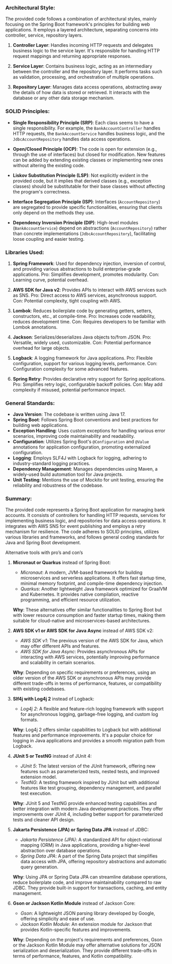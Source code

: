 ### Architectural Style:
The provided code follows a combination of architectural styles, mainly focusing on the Spring Boot framework's principles for building web applications. It employs a layered architecture, separating concerns into controller, service, repository layers.

1. **Controller Layer**: Handles incoming HTTP requests and delegates business logic to the service layer. It's responsible for handling HTTP request mappings and returning appropriate responses.

2. **Service Layer**: Contains business logic, acting as an intermediary between the controller and the repository layer. It performs tasks such as validation, processing, and orchestration of multiple operations.

3. **Repository Layer**: Manages data access operations, abstracting away the details of how data is stored or retrieved. It interacts with the database or any other data storage mechanism.

### SOLID Principles:
- **Single Responsibility Principle (SRP)**: Each class seems to have a single responsibility. For example, the `BankAccountController` handles HTTP requests, the `BankAccountService` handles business logic, and the `JdbcAccountRepository` handles data access operations.

- **Open/Closed Principle (OCP)**: The code is open for extension (e.g., through the use of interfaces) but closed for modification. New features can be added by extending existing classes or implementing new ones without altering the existing code.

- **Liskov Substitution Principle (LSP)**: Not explicitly evident in the provided code, but it implies that derived classes (e.g., exception classes) should be substitutable for their base classes without affecting the program's correctness.

- **Interface Segregation Principle (ISP)**: Interfaces (`AccountRepository`) are segregated to provide specific functionalities, ensuring that clients only depend on the methods they use.

- **Dependency Inversion Principle (DIP)**: High-level modules (`BankAccountService`) depend on abstractions (`AccountRepository`) rather than concrete implementations (`JdbcAccountRepository`), facilitating loose coupling and easier testing.

### Libraries Used:
1. **Spring Framework**: Used for dependency injection, inversion of control, and providing various abstractions to build enterprise-grade applications. Pro: Simplifies development, promotes modularity. Con: Learning curve, potential overhead.

2. **AWS SDK for Java v2**: Provides APIs to interact with AWS services such as SNS. Pro: Direct access to AWS services, asynchronous support. Con: Potential complexity, tight coupling with AWS.

3. **Lombok**: Reduces boilerplate code by generating getters, setters, constructors, etc., at compile-time. Pro: Increases code readability, reduces development time. Con: Requires developers to be familiar with Lombok annotations.

4. **Jackson**: Serializes/deserializes Java objects to/from JSON. Pro: Versatile, widely used, customizable. Con: Potential performance overhead for large objects.

5. **Logback**: A logging framework for Java applications. Pro: Flexible configuration, support for various logging levels, performance. Con: Configuration complexity for some advanced features.

6. **Spring Retry**: Provides declarative retry support for Spring applications. Pro: Simplifies retry logic, configurable backoff policies. Con: May add complexity if misused, potential performance impact.

### General Standards:
- **Java Version**: The codebase is written using Java 17.
- **Spring Boot**: Follows Spring Boot conventions and best practices for building web applications.
- **Exception Handling**: Uses custom exceptions for handling various error scenarios, improving code maintainability and readability.
- **Configuration**: Utilizes Spring Boot's `@Configuration` and `@Value` annotations for application configuration, promoting externalized configuration.
- **Logging**: Employs SLF4J with Logback for logging, adhering to industry-standard logging practices.
- **Dependency Management**: Manages dependencies using Maven, a widely-used build automation tool for Java projects.
- **Unit Testing**: Mentions the use of Mockito for unit testing, ensuring the reliability and robustness of the codebase.

### Summary:
The provided code represents a Spring Boot application for managing bank accounts. It consists of controllers for handling HTTP requests, services for implementing business logic, and repositories for data access operations. It integrates with AWS SNS for event publishing and employs a retry mechanism for resilience. The code adheres to SOLID principles, utilizes various libraries and frameworks, and follows general coding standards for Java and Spring Boot development.



Alternative tools with pro’s and con’s


1. **Micronaut or Quarkus** instead of Spring Boot:
    - *Micronaut*: A modern, JVM-based framework for building microservices and serverless applications. It offers fast startup time, minimal memory footprint, and compile-time dependency injection.
    - *Quarkus*: Another lightweight Java framework optimized for GraalVM and Kubernetes. It provides native compilation, reactive programming, and efficient resource utilization.

   **Why**: These alternatives offer similar functionalities to Spring Boot but with lower resource consumption and faster startup times, making them suitable for cloud-native and microservices-based architectures.

2. **AWS SDK v1 or AWS SDK for Java Async** instead of AWS SDK v2:
    - *AWS SDK v1*: The previous version of the AWS SDK for Java, which may offer different APIs and features.
    - *AWS SDK for Java Async*: Provides asynchronous APIs for interacting with AWS services, potentially improving performance and scalability in certain scenarios.

   **Why**: Depending on specific requirements or preferences, using an older version of the AWS SDK or asynchronous APIs may provide different trade-offs in terms of performance, features, or compatibility with existing codebases.

3. **Slf4j with Log4j 2** instead of Logback:
    - *Log4j 2*: A flexible and feature-rich logging framework with support for asynchronous logging, garbage-free logging, and custom log formats.

   **Why**: Log4j 2 offers similar capabilities to Logback but with additional features and performance improvements. It's a popular choice for logging in Java applications and provides a smooth migration path from Logback.

4. **JUnit 5 or TestNG** instead of JUnit 4:
    - *JUnit 5*: The latest version of the JUnit framework, offering new features such as parameterized tests, nested tests, and improved extension model.
    - *TestNG*: A testing framework inspired by JUnit but with additional features like test grouping, dependency management, and parallel test execution.

   **Why**: JUnit 5 and TestNG provide enhanced testing capabilities and better integration with modern Java development practices. They offer improvements over JUnit 4, including better support for parameterized tests and cleaner API design.

5. **Jakarta Persistence (JPA) or Spring Data JPA** instead of JDBC:
    - *Jakarta Persistence (JPA)*: A standardized API for object-relational mapping (ORM) in Java applications, providing a higher-level abstraction over database operations.
    - *Spring Data JPA*: A part of the Spring Data project that simplifies data access with JPA, offering repository abstractions and automatic query generation.

   **Why**: Using JPA or Spring Data JPA can streamline database operations, reduce boilerplate code, and improve maintainability compared to raw JDBC. They provide built-in support for transactions, caching, and entity management.

6. **Gson or Jackson Kotlin Module** instead of Jackson Core:
    - *Gson*: A lightweight JSON parsing library developed by Google, offering simplicity and ease of use.
    - *Jackson Kotlin Module*: An extension module for Jackson that provides Kotlin-specific features and improvements.

   **Why**: Depending on the project's requirements and preferences, Gson or the Jackson Kotlin Module may offer alternative solutions for JSON serialization and deserialization. They provide different trade-offs in terms of performance, features, and Kotlin compatibility.


